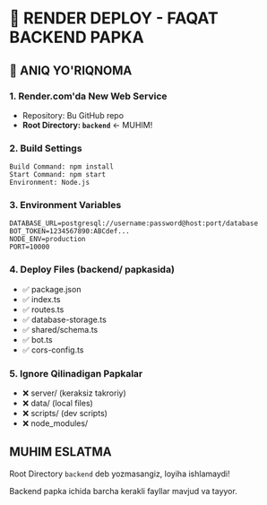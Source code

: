 # 🚀 RENDER DEPLOY - FAQAT BACKEND PAPKA

## 🎯 ANIQ YO'RIQNOMA

### 1. Render.com'da New Web Service
- Repository: Bu GitHub repo
- **Root Directory: `backend`** ← MUHIM!

### 2. Build Settings
```
Build Command: npm install
Start Command: npm start
Environment: Node.js
```

### 3. Environment Variables
```
DATABASE_URL=postgresql://username:password@host:port/database
BOT_TOKEN=1234567890:ABCdef...
NODE_ENV=production
PORT=10000
```

### 4. Deploy Files (backend/ papkasida)
- ✅ package.json
- ✅ index.ts
- ✅ routes.ts  
- ✅ database-storage.ts
- ✅ shared/schema.ts
- ✅ bot.ts
- ✅ cors-config.ts

### 5. Ignore Qilinadigan Papkalar
- ❌ server/ (keraksiz takroriy)
- ❌ data/ (local files)
- ❌ scripts/ (dev scripts)
- ❌ node_modules/

## MUHIM ESLATMA
Root Directory `backend` deb yozmasangiz, loyiha ishlamaydi!

Backend papka ichida barcha kerakli fayllar mavjud va tayyor.